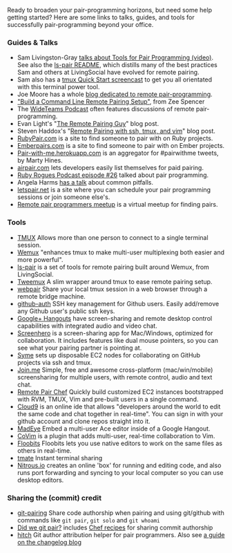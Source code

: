 Ready to broaden your pair-programming horizons, but need some help
getting started? Here are some links to talks, guides, and tools for
successfully pair-programming beyond your office.

### Guides & Talks
- Sam Livingston-Gray <a
  href="http://www.youtube.com/watch?v=W_hsEi_UZHE">talks about Tools
  for Pair Programming (video)</a>.  See also the
  [ls-pair README](https://github.com/livingsocial/ls-pair), which
  distills many of the best practices Sam and others at LivingSocial
  have evolved for remote pairing.
- Sam also has a <a href="http://youtu.be/wKEGA8oEWXw">tmux Quick Start
  screencast</a> to get you all orientated with this terminal power tool.
- Joe Moore has a whole
  [blog dedicated to remote pair-programming](http://remotepairprogramming.com/).
- <a
  href="http://zeespencer.com/articles/building-a-remote-pairing-setup/">"Build
  a Command Line Remote Pairing Setup"</a>, from Zee Spencer
- The [WideTeams Podcast](http://wideteams.com) often features
  discussions of remote pair-programming.
- Evan Light's
  "[The Remote Pairing Guy](http://evan.tiggerpalace.com/articles/2011/10/17/some-people-call-me-the-remote-pairing-guy-/)"
  blog post.
- Steven Haddox's
  "[Remote Pairing with ssh, tmux, and vim](http://blog.stevenhaddox.com/2012/04/11/remote-pairing-with-ssh-tmux-vim/)"
  blog post.
- [RubyPair.com](http://rubypair.com/) is a site to find someone to
  pair with on Ruby projects.
- [Emberpairs.com](http://emberpairs.com) is a site to find someone to pair
  with on Ember projects.
- [Pair-with-me.herokuapp.com](http://pair-with-me.herokuapp.com/) is an
  aggregator for #pairwithme tweets, by Marty Hines.
- [airpair.com](http://www.airpair.com) lets developers easily list themselves
  for paid pairing.
- [Ruby Rogues Podcast episode #26](http://rubyrogues.com/026-rr-pair-programming/)
  talked about pair programming.
- Angela Harms [has a talk](http://www.youtube.com/watch?v=OQXEzwXtzJ8) about
  common pitfalls.
- [letspair.net](http://letspair.net) is a site where you can schedule your
  pair programming sessions or join someone else's.
- [Remote pair programmers meetup](http://www.meetup.com/remotepairprogrammers/)
  is a virtual meetup for finding pairs.

### Tools
- [TMUX](http://tmux.sourceforge.net/) Allows more than one person to
  connect to a single terminal session.
- [Wemux](https://github.com/zolrath/wemux) "enhances tmux to make
  multi-user multiplexing both easier and more powerful".
- [ls-pair](https://github.com/livingsocial/ls-pair) is a set of tools
  for remote pairing built around Wemux, from LivingSocial.
- [Tweemux](https://github.com/PeopleAdmin/tweemux) A slim wrapper
  around tmux to ease remote pairing setup.
- [webpair](https://github.com/yarmand/webpair) Share your local tmux
  session in a web browser through a remote bridge machine.
- [github-auth](https://github.com/chrishunt/github-auth) SSH key management
  for Github users. Easily add/remove any Github user's public ssh keys.
- [Google+ Hangouts](http://www.google.com/+/learnmore/hangouts/) have screen-sharing and remote desktop control capabilities with integrated audio and video chat.
- [Screenhero](http://screenhero.com/) is a screen-sharing app for Mac/Windows,
  optimized for collaboration. It includes features like dual mouse pointers,
  so you can see what your pairing partner is pointing at.
- [Syme](http://syme.herokuapp.com/) sets up disposable EC2 nodes for
  collaborating on GitHub projects via ssh and tmux.
- [Join.me](https://join.me/) Simple, free and awesome cross-platform
  (mac/win/mobile) screensharing for multiple users, with remote control,
  audio and text chat.
- [Remote Pair Chef](https://github.com/rondale-sc/remote_pair_chef) Quickly
  build customized EC2 instances bootstrapped with RVM, TMUX, Vim and
  pre-built users in a single command.
- [Cloud9](https://c9.io/site/code-smarter-code-together/) is an online ide
  that allows "developers around the world to edit the same code and chat
  together in real-time". You can sign in with your github account and clone
  repos straight into it.
- [MadEye](http://madeye.io) Embed a multi-user Ace editor inside of a Google
  Hangout.
- [CoVim](https://github.com/FredKSchott/CoVim) is a plugin that adds
  multi-user, real-time collaboration to Vim.
- [Floobits](https://floobits.com/) Floobits lets you use native editors to 
  work on the same files as others in real-time.
- [tmate](http://tmate.io/) Instant terminal sharing
- [Nitrous.io](https://www.nitrous.io/join/krrzWJ0I-K4) creates an online 'box' for running and editing code, and also runs port forwarding and syncing to your local computer so you can use desktop editors.

### Sharing the (commit) credit

- [git-pairing](https://github.com/glg/git-pairing) Share code authorship when pairing and 
  using git/github with commands like `git pair`, `git solo` and `git whoami`
- [Did we git pair?](http://pivotallabs.com/did-we-git-pair/) includes 
  [Chef recipes](https://github.com/pivotal/pivotal_workstation/blob/master/templates/default/git_scripts_pairs.erb)
  for sharing commit authorship
- [hitch](https://github.com/therubymug/hitch) Git author attribution helper for pair programmers. 
  Also see [a guide on the changelog blog](http://thechangelog.com/hitch-git-author-attribution-helper-for-pair-programmers/)
